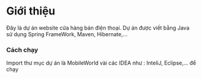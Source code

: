 # Giới thiệu
Đây là dự án website cửa hàng bán điện thoại.
Dự án được viết bằng Java sử dụng Spring FrameWork, Maven, Hibernate,...
### Cách chạy
Import thư mục dự án là MobileWorld vài các IDEA như : InteliJ, Eclipse,... để chạy
